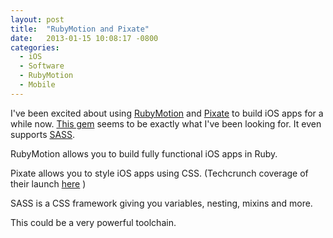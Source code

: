 ```yaml
---
layout: post
title:  "RubyMotion and Pixate"
date:   2013-01-15 10:08:17 -0800
categories:
  - iOS
  - Software
  - RubyMotion
  - Mobile
---
```


I've been excited about using  [RubyMotion](http://www.rubymotion.com)  and  [Pixate](http://www.pixate.com)  to build iOS apps for a while now.  [This gem](http://pixate.github.com/RubyMotion-Pixate/)  seems to be exactly what I've been looking for. It even supports  [SASS](http://sass-lang.com). 

 RubyMotion allows you to build fully functional iOS apps in Ruby. 

 Pixate allows you to style iOS apps using CSS. (Techcrunch coverage of their launch  [here](http://techcrunch.com/2013/01/15/pixate-debuts-a-framework-for-designing-mobile-apps-with-css/) ) 

 SASS is a CSS framework giving you variables, nesting, mixins and more. 

 This could be a very powerful toolchain. 

 
